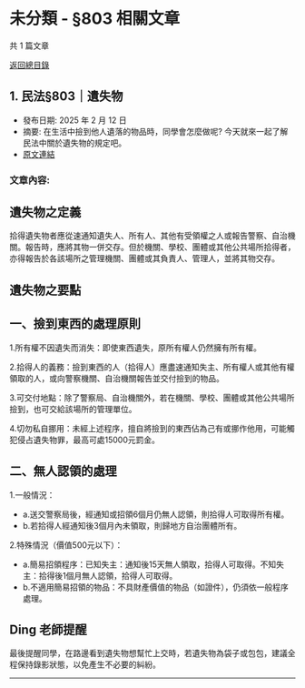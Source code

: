 # 未分類 - §803 相關文章

共 1 篇文章

[返回總目錄](00_總目錄.md)

## 1. 民法§803｜遺失物

- 發布日期: 2025 年 2 月 12 日
- 摘要: 在生活中撿到他人遺落的物品時，同學會怎麼做呢? 今天就來一起了解民法中關於遺失物的規定吧。
- [原文連結](https://www.jasper-realestate.com/%e6%b0%91%e6%b3%95803%e9%81%ba%e5%a4%b1%e7%89%a9/)

### 文章內容:

## 遺失物之定義

拾得遺失物者應從速通知遺失人、所有人、其他有受領權之人或報告警察、自治機關。報告時，應將其物一併交存。但於機關、學校、團體或其他公共場所拾得者，亦得報告於各該場所之管理機關、團體或其負責人、管理人，並將其物交存。

## 遺失物之要點

## 一、撿到東西的處理原則

1.所有權不因遺失而消失：即使東西遺失，原所有權人仍然擁有所有權。

2.拾得人的義務：撿到東西的人（拾得人）應盡速通知失主、所有權人或其他有權領取的人，或向警察機關、自治機關報告並交付撿到的物品。

3.可交付地點：除了警察局、自治機關外，若在機關、學校、團體或其他公共場所撿到，也可交給該場所的管理單位。

4.切勿私自挪用：未經上述程序，擅自將撿到的東西佔為己有或挪作他用，可能觸犯侵占遺失物罪，最高可處15000元罰金。

## 二、無人認領的處理

1.一般情況：

- a.送交警察局後，經通知或招領6個月仍無人認領，則拾得人可取得所有權。
- b.若拾得人經通知後3個月內未領取，則歸地方自治團體所有。

2.特殊情況（價值500元以下）：

- a.簡易招領程序：已知失主：通知後15天無人領取，拾得人可取得。不知失主：拾得後1個月無人認領，拾得人可取得。
- b.不適用簡易招領的物品：不具財產價值的物品（如證件），仍須依一般程序處理。

## Ding 老師提醒

最後提醒同學，在路邊看到遺失物想幫忙上交時，若遺失物為袋子或包包，建議全程保持錄影狀態，以免產生不必要的糾紛。

---

